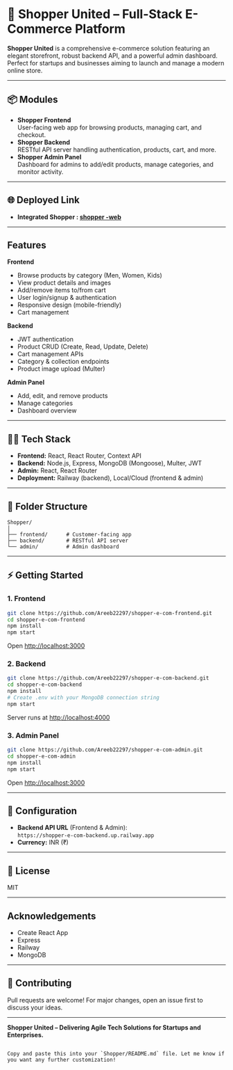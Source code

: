 
# 🛒 Shopper United – Full-Stack E-Commerce Platform

**Shopper United** is a comprehensive e-commerce solution featuring an elegant storefront, robust backend API, and a powerful admin dashboard. Perfect for startups and businesses aiming to launch and manage a modern online store.

---

## 📦 Modules

- **Shopper Frontend**  
  User-facing web app for browsing products, managing cart, and checkout.
- **Shopper Backend**  
  RESTful API server handling authentication, products, cart, and more.
- **Shopper Admin Panel**  
  Dashboard for admins to add/edit products, manage categories, and monitor activity.

---

## 🌐 Deployed Link

- **Integrated Shopper : [shopper -web](https://shopper-e-com-full-stack.netlify.app/)**
  

---

##  Features

**Frontend**
- Browse products by category (Men, Women, Kids)
- View product details and images
- Add/remove items to/from cart
- User login/signup & authentication
- Responsive design (mobile-friendly)
- Cart management

**Backend**
- JWT authentication
- Product CRUD (Create, Read, Update, Delete)
- Cart management APIs
- Category & collection endpoints
- Product image upload (Multer)

**Admin Panel**
- Add, edit, and remove products
- Manage categories
- Dashboard overview

---

## 🧑‍💻 Tech Stack

- **Frontend:** React, React Router, Context API
- **Backend:** Node.js, Express, MongoDB (Mongoose), Multer, JWT
- **Admin:** React, React Router
- **Deployment:** Railway (backend), Local/Cloud (frontend & admin)

---

## 📁 Folder Structure

```
Shopper/
│
├── frontend/      # Customer-facing app
├── backend/       # RESTful API server
└── admin/         # Admin dashboard
```

---

## ⚡ Getting Started

### 1. Frontend

```bash
git clone https://github.com/Areeb22297/shopper-e-com-frontend.git
cd shopper-e-com-frontend
npm install
npm start
```
Open [http://localhost:3000](http://localhost:3000)

### 2. Backend

```bash
git clone https://github.com/Areeb22297/shopper-e-com-backend.git
cd shopper-e-com-backend
npm install
# Create .env with your MongoDB connection string
npm start
```
Server runs at [http://localhost:4000](http://localhost:4000)

### 3. Admin Panel

```bash
git clone https://github.com/Areeb22297/shopper-e-com-admin.git
cd shopper-e-com-admin
npm install
npm start
```
Open [http://localhost:3000](http://localhost:3000)

---

## 🔗 Configuration

- **Backend API URL** (Frontend & Admin):  
  `https://shopper-e-com-backend.up.railway.app`
- **Currency:** INR (₹)

---

## 📜 License

MIT

---

##  Acknowledgements

- Create React App
- Express
- Railway
- MongoDB

---

## 🤝 Contributing

Pull requests are welcome! For major changes, open an issue first to discuss your ideas.

---

**Shopper United – Delivering Agile Tech Solutions for Startups and Enterprises.**
```

Copy and paste this into your `Shopper/README.md` file. Let me know if you want any further customization!
